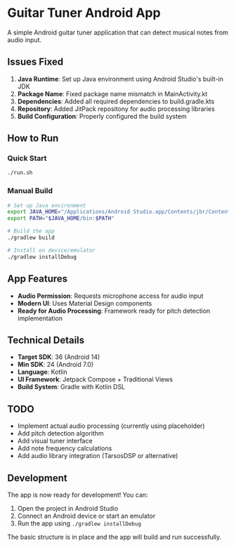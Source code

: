 # Guitar Tuner Android App

A simple Android guitar tuner application that can detect musical notes from audio input.

## Issues Fixed

1. **Java Runtime**: Set up Java environment using Android Studio's built-in JDK
2. **Package Name**: Fixed package name mismatch in MainActivity.kt
3. **Dependencies**: Added all required dependencies to build.gradle.kts
4. **Repository**: Added JitPack repositony for audio processing libraries
5. **Build Configuration**: Properly configured the build system

## How to Run

### Quick Start
```bash
./run.sh
```

### Manual Build
```bash
# Set up Java environment
export JAVA_HOME="/Applications/Android Studio.app/Contents/jbr/Contents/Home"
export PATH="$JAVA_HOME/bin:$PATH"

# Build the app
./gradlew build

# Install on device/emulator
./gradlew installDebug
```

## App Features

- **Audio Permission**: Requests microphone access for audio input
- **Modern UI**: Uses Material Design components
- **Ready for Audio Processing**: Framework ready for pitch detection implementation

## Technical Details

- **Target SDK**: 36 (Android 14)
- **Min SDK**: 24 (Android 7.0)
- **Language**: Kotlin
- **UI Framework**: Jetpack Compose + Traditional Views
- **Build System**: Gradle with Kotlin DSL

## TODO

- Implement actual audio processing (currently using placeholder)
- Add pitch detection algorithm
- Add visual tuner interface
- Add note frequency calculations
- Add audio library integration (TarsosDSP or alternative)

## Development

The app is now ready for development! You can:

1. Open the project in Android Studio
2. Connect an Android device or start an emulator
3. Run the app using `./gradlew installDebug`

The basic structure is in place and the app will build and run successfully. 
